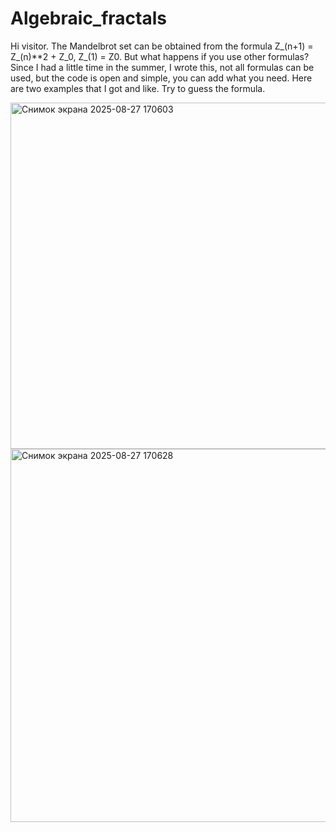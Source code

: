 # Algebraic_fractals
Hi visitor.
The Mandelbrot set can be obtained from the formula Z_(n+1) = Z_(n)**2 + Z_0, Z_(1) = Z0. But what happens if you use other formulas? Since I had a little time in the summer, I wrote this, not all formulas can be used, but the code is open and simple, you can add what you need. Here are two examples that I got and like. Try to guess the formula.

<img width="716" height="554" alt="Снимок экрана 2025-08-27 170603" src="https://github.com/user-attachments/assets/b47a3cd0-2342-4e39-8fb2-7d7578601997" />

<img width="710" height="597" alt="Снимок экрана 2025-08-27 170628" src="https://github.com/user-attachments/assets/bbe0d98b-54a9-4365-97d2-2033b606e7ab" />
